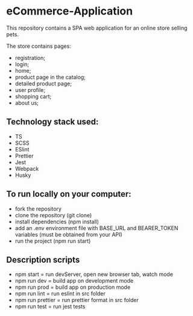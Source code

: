 # eCommerce-Application

This repository contains a SPA web application for an online store selling pets.

The store contains pages:
  - registration;
  - login;
  - home;
  - product page in the catalog;
  - detailed product page;
  - user profile;
  - shopping cart;
  - about us;

## Technology stack used:

- TS
- SCSS
- ESlint
- Prettier
- Jest
- Webpack
- Husky

## To run locally on your computer:

   - fork the repository
   - clone the repository (git clone)
   - install dependencies (npm install)
   - add an .env environment file with BASE_URL and BEARER_TOKEN variables (must be obtained from your API)
   - run the project (npm run start)

## Description scripts

  - npm start = run devServer, open new browser tab, watch mode
  - npm run dev = build app on development mode
  - npm run prod = build app on production mode
  - npm run lint = run eslint in src folder
  - npm run prettier = run prettier format in src folder
  - npm run test = run jest tests
